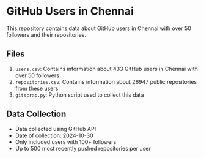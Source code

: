 # GitHub Users in Chennai

This repository contains data about GitHub users in Chennai with over 50 followers and their repositories.

## Files

1. `users.csv`: Contains information about 433 GitHub users in Chennai with over 50 followers
2. `repositories.csv`: Contains information about 26947 public repositories from these users
3. `gitscrap.py`: Python script used to collect this data

## Data Collection

- Data collected using GitHub API
- Date of collection: 2024-10-30
- Only included users with 100+ followers
- Up to 500 most recently pushed repositories per user
